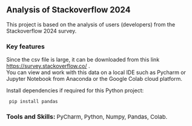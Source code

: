 ## Analysis of Stackoverflow 2024

This project is based on the analysis of users (developers) from the Stackoverflow 2024 survey.

### Key features

Since the csv file is large, it can be downloaded from this link https://survey.stackoverflow.co/ .  
You can view and work with this data on a local IDE such as Pycharm or Jupyter Notebook from Anaconda or the Google Colab cloud platform.

Install dependencies if required for this Python project:

```
 рір install pandas
```

### Tools and Skills: <span style="font-weight: lighter; font-size: 0.9em;">PyCharm, Python, Numpy, Pandas, Colab.</span>